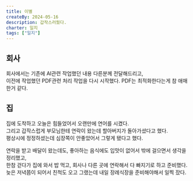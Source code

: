 ```yaml
---
title: 이별
createBy: 2024-05-16
description: 갑작스러웠다.
charter: 일지
tags: ["일지"]
---
```


## 회사

회사에서는 기존에 AI관련 작업했던 내용 다른분께 전달해드리고,  
이전에 작업했던 PDF관련 처리 작업을 다시 시작했다.
PDF는 최적화한다는게 참 애매한거 같다.

## 집

집에 도착하고 오늘은 힘들었어서 오랜만에 연어를 시켰다.  
그리고 갑작스럽게 부모님한테 연락이 왔는데 할아버지가 돌아가셨다고 했다.  
평상시에 정정하셨는데 심장쪽이 안좋았어서 그렇게 됐다고 했다.

연락을 받고 배달이 왔는데도, 좋아하는 음식에도 입맛이 없어서 밖에 걸으면서 생각을 정리했고,  
한참 걷다가 집에 와서 밥 먹고, 회사나 다른 곳에 연락해서 다 빠지기로 하고 준비했다.
늦은 저녁쯤이 되어서 친척도 오고 그랬는데 내일 장례식장을 준비해야해서 일찍 잤다.
